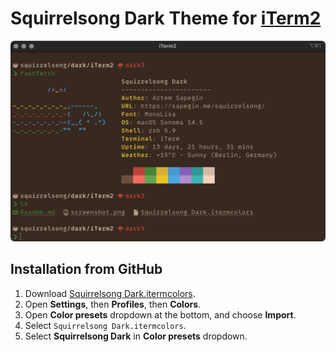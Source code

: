 # Squirrelsong Dark Theme for [iTerm2](https://iterm2.com/)

![Squirrelsong dark theme](./screenshot-dark.jpg)

## Installation from GitHub

1. Download [Squirrelsong Dark.itermcolors](Squirrelsong%20Dark.itermcolors).
2. Open **Settings**, then **Profiles**, then **Colors**.
3. Open **Color presets** dropdown at the bottom, and choose **Import**.
4. Select `Squirrelsong Dark.itermcolors`.
5. Select **Squirrelsong Dark** in **Color presets** dropdown.
